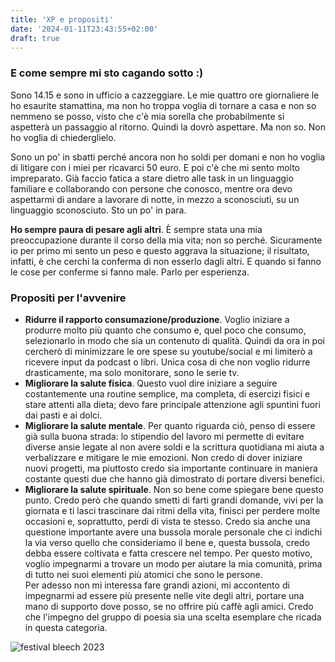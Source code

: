```yaml
---
title: 'XP e propositi'
date: '2024-01-11T23:43:55+02:00'
draft: true
---
```


### E come sempre mi sto cagando sotto :)

Sono 14.15 e sono in ufficio a cazzeggiare. Le mie quattro ore giornaliere le ho esaurite stamattina, ma non ho troppa voglia di tornare a casa e non so nemmeno se posso, visto che c'è mia sorella che probabilmente si aspetterà un passaggio al ritorno. Quindi la dovrò aspettare. Ma non so. Non ho voglia di chiederglielo.

Sono un po' in sbatti perché ancora non ho soldi per domani e non ho voglia di litigare con i miei per ricavarci 50 euro. E poi c'è che mi sento molto impreparato. Già faccio fatica a stare dietro alle task in un linguaggio familiare e collaborando con persone che conosco, mentre ora devo aspettarmi di andare a lavorare di notte, in mezzo a sconosciuti, su un linguaggio sconosciuto. Sto un po' in para.

**Ho sempre paura di pesare agli altri**. È sempre stata una mia preoccupazione durante il corso della mia vita; non so perché. Sicuramente io per primo mi sento un peso e questo aggrava la situazione; il risultato, infatti, è che cerchi la conferma di non esserlo dagli altri. E quando si fanno le cose per conferme si fanno male. Parlo per esperienza.

### Propositi per l'avvenire

* **Ridurre il rapporto consumazione/produzione**. Voglio iniziare a produrre molto più quanto che consumo e, quel poco che consumo, selezionarlo in modo che sia un contenuto di qualità. Quindi da ora in poi cercherò di minimizzare le ore spese su youtube/social e mi limiterò a ricevere input da podcast o libri. Unica cosa di che non voglio ridurre drasticamente, ma solo monitorare, sono le serie tv. 
* **Migliorare la salute fisica**. Questo vuol dire iniziare a seguire costantemente una routine semplice, ma completa, di esercizi fisici e stare attenti alla dieta; devo fare principale attenzione agli spuntini fuori dai pasti e ai dolci.
* **Migliorare la salute mentale**. Per quanto riguarda ciò, penso di essere già sulla buona strada: lo stipendio del lavoro mi permette di evitare diverse ansie legate al non avere soldi e la scrittura quotidiana mi aiuta a verbalizzare e mitigare le mie emozioni. Non credo di dover iniziare nuovi progetti, ma piuttosto credo sia importante continuare in maniera costante questi due che hanno già dimostrato di portare diversi benefici. 
* **Migliorare la salute spirituale**. Non so bene come spiegare bene questo punto. Credo però che quando smetti di farti grandi domande, vivi per la giornata e ti lasci trascinare dai ritmi della vita, finisci per perdere molte occasioni e, soprattutto, perdi di vista te stesso. Credo sia anche una questione importante avere una bussola morale personale che ci indichi la via verso quello che consideriamo il bene e, questa bussola, credo debba essere coltivata e fatta crescere nel tempo. Per questo motivo, voglio impegnarmi a trovare un modo per aiutare la mia comunità, prima di tutto nei suoi elementi più atomici che sono le persone. <br> Per adesso non mi interessa fare grandi azioni, mi accontento di impegnarmi ad essere più presente nelle vite degli altri, portare una mano di supporto dove posso, se no offrire più caffè agli amici. Credo che l'impegno del gruppo di poesia sia una scelta esemplare che ricada in questa categoria.

![festival bleech 2023](https://cdn.masto.host/mastodonuno/media_attachments/files/111/737/974/052/998/818/small/2fe361e9b371bc15.jpg#center)
